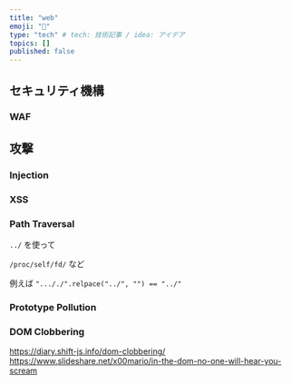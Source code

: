 ```yaml
---
title: "web"
emoji: "🦔"
type: "tech" # tech: 技術記事 / idea: アイデア
topics: []
published: false
---
```


## セキュリティ機構

### WAF

## 攻撃

### Injection
### XSS

### Path Traversal
`../` を使って

`/proc/self/fd/` など

例えば `"..././".relpace("../", "") == "../"`

### Prototype Pollution

### DOM Clobbering
https://diary.shift-js.info/dom-clobbering/
https://www.slideshare.net/x00mario/in-the-dom-no-one-will-hear-you-scream